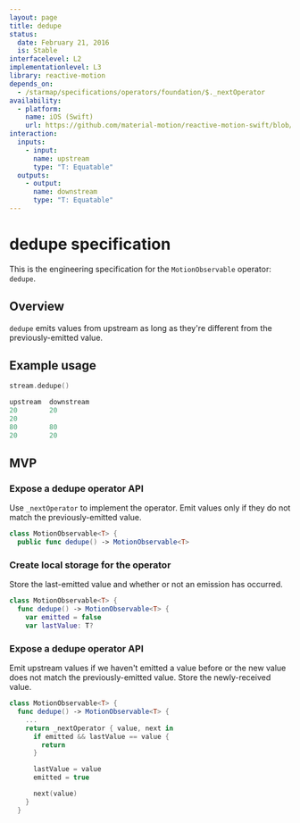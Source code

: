 ```yaml
---
layout: page
title: dedupe
status:
  date: February 21, 2016
  is: Stable
interfacelevel: L2
implementationlevel: L3
library: reactive-motion
depends_on:
  - /starmap/specifications/operators/foundation/$._nextOperator
availability:
  - platform:
    name: iOS (Swift)
    url: https://github.com/material-motion/reactive-motion-swift/blob/develop/src/operators/dedupe.swift
interaction:
  inputs:
    - input:
      name: upstream
      type: "T: Equatable"
  outputs:
    - output:
      name: downstream
      type: "T: Equatable"
---
```


# dedupe specification

This is the engineering specification for the `MotionObservable` operator: `dedupe`.

## Overview

`dedupe` emits values from upstream as long as they're different from the previously-emitted value.

## Example usage

```swift
stream.dedupe()

upstream  downstream
20        20
20        
80        80
20        20
```

## MVP

### Expose a dedupe operator API

Use `_nextOperator` to implement the operator. Emit values only if they do not match the
previously-emitted value.

```swift
class MotionObservable<T> {
  public func dedupe() -> MotionObservable<T>
```

### Create local storage for the operator

Store the last-emitted value and whether or not an emission has occurred.

```swift
class MotionObservable<T> {
  func dedupe() -> MotionObservable<T> {
    var emitted = false
    var lastValue: T?
```

### Expose a dedupe operator API

Emit upstream values if we haven't emitted a value before or the new value does not match the
previously-emitted value. Store the newly-received value.

```swift
class MotionObservable<T> {
  func dedupe() -> MotionObservable<T> {
    ...
    return _nextOperator { value, next in
      if emitted && lastValue == value {
        return
      }

      lastValue = value
      emitted = true

      next(value)
    }
  }
```
